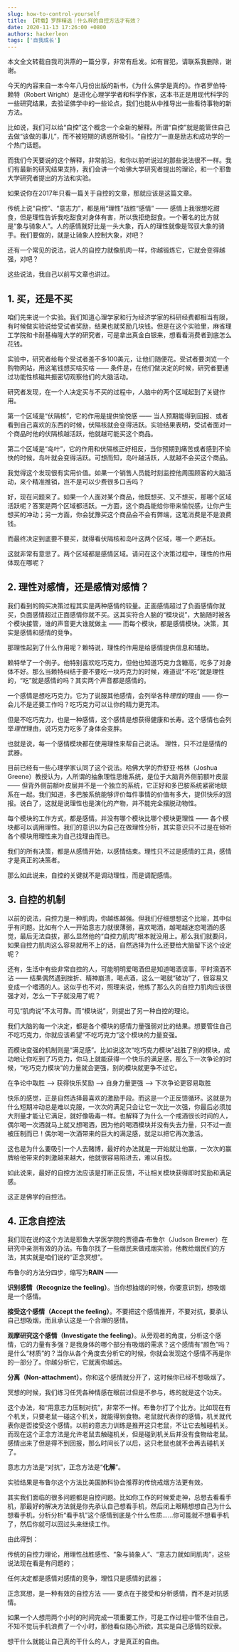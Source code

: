 ```yaml
---
slug: how-to-control-yourself
title: 【转载】罗胖精选｜什么样的自控方法才有效？
date: 2020-11-13 17:26:00 +0800
authors: hackerleon
tags: ['自我成长']
---
```


本文全文转载自我司洪燕的一篇分享，非常有启发。如有冒犯，请联系我删除，谢谢。

<!--truncate-->

今天的内容来自一本今年八月份出版的新书，《为什么佛学是真的》。作者罗伯特·赖特（Robert Wright）是进化心理学学者和科学作家，这本书正是用现代科学的一些研究结果，去验证佛学中的一些论点，我们也能从中推导出一些看待事物的新方法。

比如说，我们可以给“自控”这个概念一个全新的解释。所谓“自控”就是能管住自己去做“该做的事儿”，而不被短期的诱惑所吸引。“自控力”一直是励志和成功学的一个热门话题。

而我们今天要说的这个解释，非常前沿，和你以前听说过的那些说法很不一样。我们有最新的研究结果支持，我们会讲一个哈佛大学研究者提出的理论，和一个耶鲁大学研究者提出的方法和实验。

如果说你在2017年只看一篇关于自控的文章，那就应该是这篇文章。

传统上说“自控”、“意志力”，都是用“理性”战胜“感情” —— 感情上我很想吃甜食，但是理性告诉我吃甜食对身体有害，所以我拒绝甜食。一个著名的比方就是“象与骑象人”。人的感情就好比是一头大象，而人的理性就像是驾驭大象的骑手。我们要做的，就是让骑象人控制大象，对吧？

还有一个常见的说法，说人的自控力就像肌肉一样，你越锻炼它，它就会变得越强，对吧？

这些说法，我自己以前写文章也讲过。

## 1. 买，还是不买

咱们先来说一个实验。我们知道心理学家和行为经济学家的科研经费都相当有限，有时候做实验说给受试者奖励，结果也就奖励几块钱。但是在这个实验里，麻省理工学院和卡耐基梅隆大学的研究者，可是拿出真金白银来，想看看消费者到底怎么花钱。

实验中，研究者给每个受试者差不多100美元，让他们随便花。受试者要浏览一个购物网站，用这笔钱想买啥买啥 —— 条件是，在他们做决定的时候，研究者要通过功能性核磁共振密切观察他们的大脑活动。

研究者发现，在一个人决定买与不买的过程中，人脑中的两个区域起到了关键作用。

第一个区域是“伏隔核”，它的作用是提供愉悦感 —— 当人预期能得到回报、或者看到自己喜欢的东西的时候，伏隔核就会变得活跃。实验结果表明，受试者面对一个商品时他的伏隔核越活跃，他就越可能买这个商品。

第二个区域是“岛叶”，它的作用和伏隔核正好相反，当你预期到痛苦或者感到不愉快的时候，岛叶就会变得活跃。可想而知，岛叶越活跃，人就越不会买这个商品。

我觉得这个发现很有实用价值。如果一个销售人员能时刻监控他周围顾客的大脑活动，来个精准推销，岂不是可以少费很多口舌吗？

好，现在问题来了。如果一个人面对某个商品，他既想买、又不想买，那哪个区域活跃呢？答案是两个区域都活跃。一方面，这个商品能给你带来愉悦感，让你产生想买的冲动；另一方面，你会犹豫买这个商品会不会有弊端，这笔消费是不是浪费钱。

而最终决定到底要不要买，就得看伏隔核和岛叶这两个区域，哪一个*更*活跃。

这就非常有意思了。两个区域都是感情区域。请问在这个决策过程中，理性的作用体现在哪呢？

## 2. 理性对感情，还是感情对感情？

我们看到的购买决策过程其实是两种感情的较量。正面感情超过了负面感情你就买，负面感情超过正面感情你就不买。这其实符合人脑的“模块说”，大脑随时被各个模块接管，谁的声音更大谁就做主 —— 而每个模块，都是感情模块。决策，其实是感情和感情的竞争。

那理性起到了什么作用呢？赖特说，理性的作用是给感情提供信息和辅助。

赖特举了一个例子。他特别喜欢吃巧克力，但他也知道巧克力含糖高，吃多了对身体不好。那么当赖特纠结于要不要吃一块巧克力的时候，难道说“不吃”就是理性的，“吃”就是感情的吗？其实两个声音都是感情的。

一个感情是想吃巧克力。它为了说服其他感情，会列举各种*理性*的理由 —— 你一会儿不是还要工作吗？吃巧克力可以让你的精力更充沛。

但是不吃巧克力，也是一种感情，这个感情是想获得健康和长寿。这个感情也会列举*理性*理由，说巧克力吃多了身体会变胖。

也就是说，每一个感情模块都在使用理性来帮自己说话。 理性，只不过是感情的武器。

目前已经有一些心理学家认同了这个说法。哈佛大学的乔舒亚·格林（Joshua Greene）教授认为，人所谓的抽象理性思维系统，是位于大脑背外侧前额叶皮层 —— 但背外侧前额叶皮层并不是一个独立的系统，它正好和多巴胺系统紧密地联系在一起。我们知道，多巴胺系统能够评价每件事情的价值有多大，提供快乐的回报。说白了，这就是说理性也是演化的产物，并不能完全摆脱动物性。

每个模块的工作方式，都是感情。并没有哪个模块比哪个模块更理性 —— 各个模块都可以调用理性。我们的意识以为自己在做理性分析，其实意识只不过是在倾听各个模块用理性来为自己找理由而已。

我们的所有决策，都是从感情开始，以感情结束。理性只不过是感情的工具，感情才是真正的决策者。

那么如此说来，自控的关键就不是调动理性，而是调配感情。

## 3. 自控的机制

以前的说法，自控力是一种肌肉，你越练越强。但我们仔细想想这个比喻，其中似乎有问题。比如有个人一开始意志力就很薄弱，喜欢喝酒，越喝越迷恋喝酒的感觉，最后无法自拔，那么显然他的“自控力肌肉”根本就没用上。那么我们就要问，如果自控力肌肉这么容易就用不上的话，自然选择为什么还要给大脑留下这个设定呢？

还有，生活中有些非常自控的人，可能明明爱喝酒但是知道喝酒误事，平时滴酒不沾 —— 结果偶然遇到挫折、精神崩溃，喝点酒，这么一喝就“破功”了，很容易又变成一个嗜酒的人。这似乎也不对，照理来说，他练了那么久的自控力肌肉应该很强才对，怎么一下子就没用了呢？

可见“肌肉说”不太可靠。而“模块说”，则提出了另一种自控的理论。

我们大脑的每一个决定，都是各个模块的感情力量强弱对比的结果。想要管住自己不吃巧克力，你就应该希望“不吃巧克力”这个模块的力量变强。

而模块变强的机制则是“满足感”。比如说这次“吃巧克力模块”战胜了别的模块，成功地让你吃到了巧克力，你马上就能获得一个快乐的满足感，那么下一次争论的时候，“吃巧克力模块”的力量就会更强，别的模块就更争不过它。

在争论中取胜 —> 获得快乐奖励 —> 自身力量更强 —> 下次争论更容易取胜

快乐的感觉，正是自然选择最喜欢的激励手段。而这是一个正反馈循环。这就是为什么短期冲动总是难以克服，一次次的满足只会让它一次比一次强，你最后必须加大剂量才能让它满足，就好像吸毒一样。也解释了为什么一个戒酒很长时间的人，偶尔喝一次酒就马上就又想喝酒，因为他的喝酒模块并没有失去力量，只不过一直被压制而已！偶尔喝一次酒带来的巨大的满足感，就足以把它再次激活。

这也是为什么要吸引一个人去赌博，最好的办法就是一开始就让他赢，一次次的赢牌给他带来的刺激越来越大，他就很容易陷进去，难以自拔。

如此说来，最好的自控方法应该是打断正反馈，不让相关模块获得即时奖励和满足感。

这正是佛学的自控法。

## 4. 正念自控法

我们现在说的这个方法是耶鲁大学医学院的贾德森·布鲁尔（Judson Brewer）在研究中亲测有效的办法。布鲁尔找了一些烟民来做戒烟实验，他教给烟民们的方法，其实就是咱们说的“正念冥想”。

布鲁尔的方法分四步，缩写为**RAIN** ——

**识别感情（Recognize the feeling）**。当你想抽烟的时候，你要意识到，想吸烟是一个感情。

**接受这个感情（Accept the feeling）**。不要把这个感情推开，不要对抗，要承认自己想吸烟，而且承认这是一个合理的感情。

**观摩研究这个感情（Investigate the feeling）**。从旁观者的角度，分析这个感情，它的力量有多强？是我身体的哪个部分有吸烟的需求？这个感情有“颜色”吗？是什么“材质”的？当你从各个角度去分析它的时候，你就会发现这个感情不再是你的一部分了。你越分析它，它就离你越远。

**分离（Non-attachment）**。你和这个感情就分开了，这时候你已经不想吸烟了。

冥想的时候，我们练习任凭各种情感在眼前过但是不参与，练的就是这个功夫。

这个办法，和“用意志力压制对抗”，非常不一样。布鲁尔打了个比方。比如现在有个机关，只要老鼠一碰这个机关，就能得到食物。老鼠就代表你的感情，机关就代表你是否接受这个感情。以前的意志力训练是推开这只老鼠，不让它去触碰机关。而现在这个正念方法是允许老鼠去触碰机关，但是碰到机关后并没有食物给老鼠。感情出来了但是得不到回报，那么时间长了以后，这只老鼠也就不会再去碰机关了。

意志力方法是“对抗”，正念方法是“**化解**”。

实验结果是布鲁尔这个方法比美国肺科协会推荐的传统戒烟方法更有效。

其实我们面临的很多问题都是自控问题。比如你工作的时候爱走神，总想去看看手机，那最好的解决方法就是你先承认自己想看手机，然后闭上眼睛想想自己为什么想看手机，分析分析“看手机”这个感情到底是个什么性质……你可能就不想看手机了，然后你就可以回过头来继续工作。

由此得到：

传统的自控力理论，用理性战胜感性、“象与骑象人”、“意志力就如同肌肉”，这些说法现在看是有问题的；

任何决定都是感情对感情的竞争，理性只是感情的武器；

正念冥想，是一种有效的自控方法 —— 要点在于接受和分析感情，而不是对抗感情。

如果一个人想用两个小时的时间完成一项重要工作，可是工作过程中管不住自己，不知不觉玩手机浪费了一个小时，那他看似随心所欲，其实是自己感情的奴隶。

想干什么就能让自己真的干什么的人，才是真正的自由。
